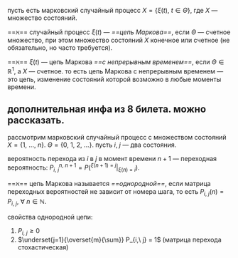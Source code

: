 пусть есть марковский случайный процесс $X = \{\xi(t),\ t \in \Theta\}$, где $X$ — множество состояний.

==$\aleph$== случайный процесс $\xi(t)$ — *==цепь Маркова==*, если $\Theta$ — счетное множество, при этом множество состояний $X$ конечное или счетное (не обязательно, но часто требуется).

==$\aleph$== $\xi(t)$ — цепь Маркова *==с непрерывным временем==*, если $\Theta \in \mathbb R^1$, а $X$ — счетное. то есть цепь Маркова с непрерывным временем — это цепь, изменение состояний которой возможно в любые моменты времени.

## дополнительная инфа из 8 билета. можно рассказать.
рассмотрим марковский случайный процесс с множеством состояний $X = \{1,\ ...,\ n\}$. $\Theta = \{0,\ 1,\ 2,\ ...\}$.
пусть $i,\ j$ — два состояния.

вероятность перехода из $i$ в $j$ в момент времени $n+1$ — переходная вероятность:
$P_{i,\ j}^{n,\ n+1} = P\left(\left.^{\xi(n+1)\ =\ j}\right|_{\xi(n)\ =\ i}\right)$.

==$\aleph$== цепь Маркова называется *==однородной==*, если матрица переходных вероятностей не зависит от номера шага, то есть $P_{i,\ j}(n) = P_{i,\ j},\ \forall\ n \in \mathbb N$.

свойства однородной цепи:
1. $P_{i,\ j}\ge 0$
2. $\underset{j=1}{\overset{m}{\sum}} P_{i,\ j} = 1$ (матрица перехода стохастическая)

